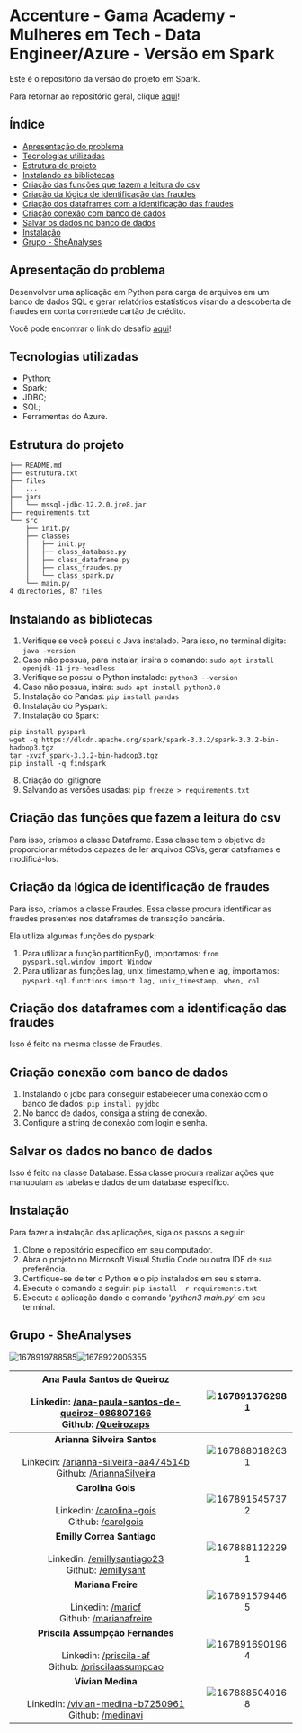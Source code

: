 # Accenture - Gama Academy - Mulheres em Tech - Data Engineer/Azure - Versão em Spark

Este é o repositório da versão do projeto em Spark.

Para retornar ao repositório geral, clique [aqui](https://github.com/SheAnalyzes/readme-repository)!

## Índice

- [Apresentação do problema](#apresentação-do-problema)
- [Tecnologias utilizadas](#tecnologias-utilizadas)
- [Estrutura do projeto](#estrutura-do-projeto)
- [Instalando as bibliotecas](#instalando-as-bibliotecas)
- [Criação das funções que fazem a leitura do csv](#criação-das-funções-que-fazem-a-leitura-do-csv)
- [Criação da lógica de identificação das fraudes](#criação-da-lógica-de-identificação-de-fraudes)
- [Criação dos dataframes com a identificação das fraudes](#criação-dos-dataframes-com-a-identificação-das-fraudes)
- [Criação conexão com banco de dados](#criação-conexão-com-banco-de-dados)
- [Salvar os dados no banco de dados](#salvar-os-dados-no-banco-de-dados)
- [Instalação](#instalação)
- [Grupo - SheAnalyses](#grupo---sheanalyses)

## Apresentação do problema

Desenvolver uma aplicação em Python para carga de arquivos em um banco de dados SQL e gerar relatórios estatísticos visando a descoberta de fraudes em conta correntede cartão de crédito.

Você pode encontrar o link do desafio [aqui](https://docs.google.com/document/d/10fBZm7Sxm60FEIyNk4rqUE-pJLhXRxDi1grAATF7hVw/edit)!

## Tecnologias utilizadas

* Python;
* Spark;
* JDBC;
* SQL;
* Ferramentas do Azure.

## Estrutura do projeto

```
├── README.md
├── estrutura.txt
├── files
│   ...
├── jars
│   └── mssql-jdbc-12.2.0.jre8.jar
├── requirements.txt
└── src
    ├── init.py
    ├── classes
    │   ├── init.py
    │   ├── class_database.py
    │   ├── class_dataframe.py
    │   ├── class_fraudes.py
    │   └── class_spark.py
    └── main.py
4 directories, 87 files
```

## Instalando as bibliotecas

1. Verifique se você possui o Java instalado. Para isso, no terminal digite: `java -version`
2. Caso não possua, para instalar, insira o comando: `sudo apt install openjdk-11-jre-headless`
3. Verifique se possui o Python instalado: `python3 --version`
4. Caso não possua, insira: `sudo apt install python3.8`
5. Instalação do Pandas: `pip install pandas`
6. Instalação do Pyspark:
7. Instalação do Spark:

```
pip install pyspark
wget -q https://dlcdn.apache.org/spark/spark-3.3.2/spark-3.3.2-bin-hadoop3.tgz  
tar -xvzf spark-3.3.2-bin-hadoop3.tgz
pip install -q findspark
```

8. Criação do .gitignore
9. Salvando as versões usadas: `pip freeze > requirements.txt`

## Criação das funções que fazem a leitura do csv

Para isso, criamos a classe Dataframe. Essa classe tem o objetivo de proporcionar métodos capazes de ler arquivos CSVs, gerar dataframes e modificá-los.

## Criação da lógica de identificação de fraudes

Para isso, criamos a classe Fraudes. Essa classe procura identificar as fraudes presentes nos dataframes de transação bancária.

Ela utiliza algumas funções do pyspark:

1. Para utilizar a função partitionBy(), importamos:  `from pyspark.sql.window import Window`
2. Para utilizar as funções lag, unix_timestamp,when e lag, importamos: `pyspark.sql.functions import lag, unix_timestamp, when, col`

## Criação dos dataframes com a identificação das fraudes

Isso é feito na mesma classe de Fraudes.

## Criação conexão com banco de dados

1. Instalando o jdbc para conseguir estabelecer uma conexão com o banco de dados: `pip install pyjdbc`
2. No banco de dados, consiga a string de conexão.
3. Configure a string de conexão com login e senha.

## Salvar os dados no banco de dados

Isso é feito na classe Database. Essa classe procura realizar ações que manupulam as tabelas e dados de um database específico.

## Instalação

Para fazer a instalação das aplicações, siga os passos a seguir:

1. Clone o repositório específico em seu computador.
2. Abra o projeto no Microsoft Visual Studio Code ou outra IDE de sua preferência.
3. Certifique-se de ter o Python e o pip instalados em seu sistema.
4. Execute o comando a seguir: `pip install -r requirements.txt`
5. Execute a aplicação dando o comando '*python3 main.py*' em seu terminal.

## Grupo - SheAnalyses

![1678919788585](image/README/1678919788585.png)![1678922005355](image/README/1678922005355.png)

| Ana Paula Santos de Queiroz<br /><br />Linkedin: [/ana-paula-santos-de-queiroz-086807166](https://www.linkedin.com/in/ana-paula-santos-de-queiroz-086807166/)<br />Github: [/Queirozaps](https://github.com/Queirozaps) | ![1678913762981](image/README/1678913762981.png) |
| :---------------------------------------------------------------------------------------------------------------------------------------------------------------------------------------------------------------: | :--------------------------------------------: |
|  **Arianna Silveira Santos**<br />  <br />Linkedin: [/arianna-silveira-aa474514b](https://www.linkedin.com/in/arianna-silveira-aa474514b/)<br />Github: [/AriannaSilveira](https://github.com/AriannaSilveira)  | ![1678880182631](image/README/1678880182631.png) |
|                            **Carolina Gois**<br /><br />Linkedin: [/carolina-gois](https://www.linkedin.com/in/carolina-gois/)<br />Github: [/carolgois](https://github.com/carolgois)                            | ![1678915457372](image/README/1678915457372.png) |
|                   **Emilly Correa Santiago**<br /><br />Linkedin: [/emillysantiago23](https://www.linkedin.com/in/emillysantiago23/)<br />Github: [/emillysant](https://github.com/emillysant)                   | ![1678881122291](image/README/1678881122291.png) |
|                              **Mariana Freire**<br /><br />Linkedin: [/maricf](https://www.linkedin.com/in/maricf/)<br />Github: [/marianafreire](https://github.com/marianafreire)                              | ![1678915794465](image/README/1678915794465.png) |
|             **Priscila Assumpção Fernandes**<br /><br />Linkedin: [/priscila-af](https://www.linkedin.com/in/priscila-af/)<br />Github: [/priscilaassumpcao](https://github.com/priscilaassumpcao)             | ![1678916901964](image/README/1678916901964.png) |
|                    **Vivian Medina**<br /><br />Linkedin: [/vivian-medina-b7250961](https://www.linkedin.com/in/vivian-medina-b7250961/)<br />Github: [/medinavi](https://github.com/medinavi)                    | ![1678885040168](image/README/1678885040168.png) |
